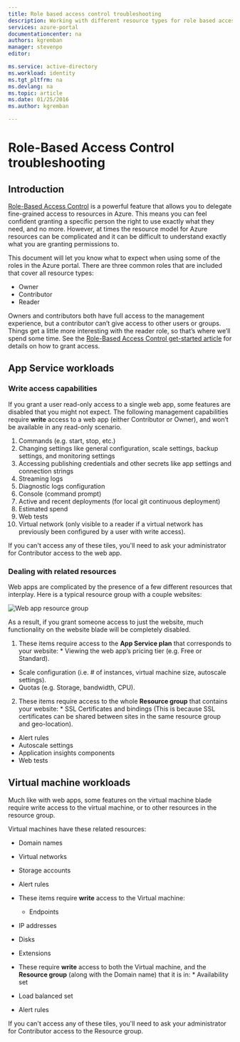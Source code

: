 ```yaml
---
title: Role based access control troubleshooting
description: Working with different resource types for role based access control.
services: azure-portal
documentationcenter: na
authors: kgremban
manager: stevenpo
editor: 

ms.service: active-directory
ms.workload: identity
ms.tgt_pltfrm: na
ms.devlang: na
ms.topic: article
ms.date: 01/25/2016
ms.author: kgremban

---
```

# Role-Based Access Control troubleshooting
## Introduction
[Role-Based Access Control](../role-based-access-control-configure.md) is a powerful feature that allows you to delegate fine-grained access to resources in Azure. This means you can feel confident granting a specific person the right to use exactly what they need, and no more. However, at times the resource model for Azure resources can be complicated and it can be difficult to understand exactly what you are granting permissions to.

This document will let you know what to expect when using some of the roles in the Azure portal. There are three common roles that are included that cover all resource types:

* Owner  
* Contributor  
* Reader  

Owners and contributors both have full access to the management experience, but a contributor can’t give access to other users or groups. Things get a little more interesting with the reader role, so that’s where we’ll spend some time. See the [Role-Based Access Control get-started article](../role-based-access-control-configure.md) for details on how to grant access.

## App Service workloads
### Write access capabilities
If you grant a user read-only access to a single web app, some features are disabled that you might not expect. The following management capabilities require **write** access to a web app (either Contributor or Owner), and won’t be available in any read-only scenario.

1. Commands (e.g. start, stop, etc.)
2. Changing settings like general configuration, scale settings, backup settings, and monitoring settings
3. Accessing publishing credentials and other secrets like app settings and connection strings
4. Streaming logs
5. Diagnostic logs configuration
6. Console (command prompt)
7. Active and recent deployments (for local git continuous deployment)
8. Estimated spend
9. Web tests
10. Virtual network (only visible to a reader if a virtual network has previously been configured by a user with write access).

If you can't access any of these tiles, you'll need to ask your administrator for Contributor access to the web app.

### Dealing with related resources
Web apps are complicated by the presence of a few different resources that interplay. Here is a typical resource group with a couple websites:

![Web app resource group](./media/role-based-access-control-troubleshooting/website-resource-model.png)

As a result, if you grant someone access to just the website, much functionality on the website blade will be completely disabled.

1. These items require access to the **App Service plan** that corresponds to your website:     * Viewing the web app’s pricing tier (e.g. Free or Standard).
* Scale configuration (i.e. # of instances, virtual machine size, autoscale settings).
* Quotas (e.g. Storage, bandwidth, CPU).


2. These items require access to the whole **Resource group** that contains your website:     * SSL Certificates and bindings (This is because SSL certificates can be shared between sites in the same resource group and geo-location).
* Alert rules
* Autoscale settings
* Application insights components
* Web tests



## Virtual machine workloads
Much like with web apps, some features on the virtual machine blade require write access to the virtual machine, or to other resources in the resource group.

Virtual machines have these related resources:

* Domain names
* Virtual networks
* Storage accounts
* Alert rules

* These items require **write** access to the Virtual machine:  

  * Endpoints
* IP addresses
* Disks
* Extensions

* These require **write** access to both the Virtual machine, and the **Resource group** (along with the Domain name) that it is in:    * Availability set
* Load balanced set
* Alert rules



If you can't access any of these tiles, you'll need to ask your administrator for Contributor access to the Resource group.

